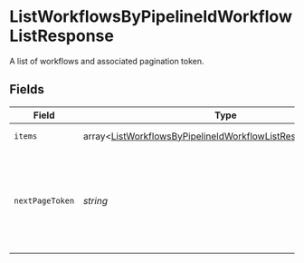 # ListWorkflowsByPipelineIdWorkflowListResponse

A list of workflows and associated pagination token.


## Fields

| Field                                                                                                                                            | Type                                                                                                                                             | Required                                                                                                                                         | Description                                                                                                                                      |
| ------------------------------------------------------------------------------------------------------------------------------------------------ | ------------------------------------------------------------------------------------------------------------------------------------------------ | ------------------------------------------------------------------------------------------------------------------------------------------------ | ------------------------------------------------------------------------------------------------------------------------------------------------ |
| `items`                                                                                                                                          | array<[ListWorkflowsByPipelineIdWorkflowListResponseWorkflow](../../models/operations/ListWorkflowsByPipelineIdWorkflowListResponseWorkflow.md)> | :heavy_check_mark:                                                                                                                               | A list of workflows.                                                                                                                             |
| `nextPageToken`                                                                                                                                  | *string*                                                                                                                                         | :heavy_check_mark:                                                                                                                               | A token to pass as a `page-token` query parameter to return the next page of results.                                                            |